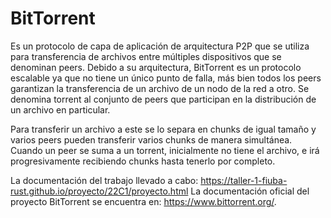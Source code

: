 # BitTorrent

Es un protocolo de capa de aplicación de arquitectura P2P que se utiliza para transferencia de archivos entre múltiples dispositivos que se denominan peers. Debido a su arquitectura, BitTorrent es un protocolo escalable ya que no tiene un único punto de falla, más bien todos los peers garantizan la transferencia de un archivo de un nodo de la red a otro. Se denomina torrent al conjunto de peers que participan en la distribución de un archivo en particular.

Para transferir un archivo a este se lo separa en chunks de igual tamaño y varios peers pueden transferir varios chunks de manera simultánea. Cuando un peer se suma a un torrent, inicialmente no tiene el archivo, e irá progresivamente recibiendo chunks hasta tenerlo por completo.

La documentación del trabajo llevado a cabo: https://taller-1-fiuba-rust.github.io/proyecto/22C1/proyecto.html
La documentación oficial del proyecto BitTorrent se encuentra en: https://www.bittorrent.org/.
